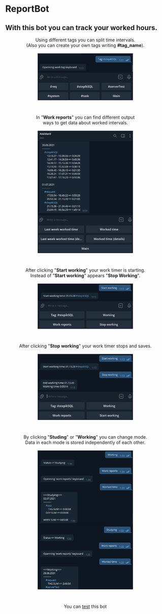 # ReportBot

## With this bot you can track your worked hours. 


<p align="center">
  Using different tags you can split time intervals.<br>
  (Also you can create your own tags writing <b>#tag_name</b>).
  <br><br>
  <img align="center" src="https://github.com/TAPAKAHOKOT/ReportBot/blob/main/imgs/tags.png" width="300">
</p><br>
<p align="center">
  In "<b>Work reports</b>" you can find different output<br> 
  ways to get data about worked intervals.
  <br><br>
  <img align="center" src="https://github.com/TAPAKAHOKOT/ReportBot/blob/main/imgs/im_worked_time_det.png" width="300"> 
</p><br>
<p align="center">
  After clicking "<b>Start working</b>" your work timer is starting.<br> 
  Instead of "<b>Start working</b>" appears "<b>Stop Working</b>".
  <br><br>
  <img align="center" src="https://github.com/TAPAKAHOKOT/ReportBot/blob/main/imgs/start.png" width="300"> 
</p><br>
<p align="center">
  After clicking "<b>Stop working</b>" your work timer stops and saves.
  <br><br>
  <img align="center" src="https://github.com/TAPAKAHOKOT/ReportBot/blob/main/imgs/stop.png" width="300"> 
</p><br>
<p align="center">
  By clicking "<b>Studing</b>" or "<b>Working</b>" you can change mode.<br> 
  Data in each mode is stored independently of each other.
  <br><br>
  <img align="center" src="https://github.com/TAPAKAHOKOT/ReportBot/blob/main/imgs/studying.png" width="300"> 

  <img align="center" src="https://github.com/TAPAKAHOKOT/ReportBot/blob/main/imgs/working.png" width="300"> 
</p><br>
<p align="center">
  You can <a href="https://t.me/clear_reports_sender_bot">test</a> this bot
</p>
